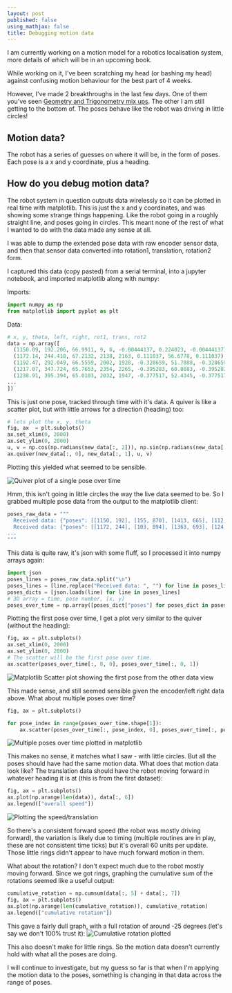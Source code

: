 ```yaml
---
layout: post
published: false
using_mathjax: false
title: Debugging motion data
---
```

I am currently working on a motion model for a robotics localisation system, more details of which will be in an upcoming book.

While working on it, I've been scratching my head (or bashing my head) against confusing motion behaviour for the best part of 4 weeks.

However, I've made 2 breakthroughs in the last few days. One of them you've seen [Geometry and Trigonometry mix ups](/robot%20building/2022/12/18/2022-12-18-trigonometry-mix-ups.html). The other I am still getting to the bottom of. The poses behave like the robot was driving in little circles!

## Motion data?

The robot has a series of guesses on where it will be, in the form of poses. Each pose is a x and y coordinate, plus a heading.

## How do you debug motion data?

The robot system in question outputs data wirelessly so it can be plotted in real time with matplotlib. This is just the x and y coordinates, and was showing some strange things happening. Like the robot going in a roughly straight line, and poses going in circles. This meant none of the rest of what I wanted to do with the data made any sense at all.

I was able to dump the extended pose data with raw encoder sensor data, and then that sensor data converted into rotation1, translation, rotation2 form.

I captured this data (copy pasted) from a serial terminal, into a jupyter notebook, and imported matplotlib along with numpy:

Imports: 
```python
import numpy as np
from matplotlib import pyplot as plt
```
Data:

```python
# x, y, theta, left, right, rot1, trans, rot2
data = np.array([
  (1150.09, 192.206, 66.9911, 9, 8, -0.00444137, 0.224023, -0.00444137),
  (1172.14, 244.418, 67.2132, 2138, 2163, 0.111037, 56.6778, 0.111037),
  (1192.47, 292.049, 66.5559, 2002, 1928, -0.328659, 51.7888, -0.328659),
  (1217.07, 347.724, 65.7653, 2354, 2265, -0.395283, 60.8683, -0.395283),
  (1238.91, 395.394, 65.0103, 2032, 1947, -0.377517, 52.4345, -0.377517),
...
])
```

This is just one pose, tracked through time with it's data. A quiver is like a scatter plot, but with little arrows for a direction (heading) too:

```python
# lets plot the x, y, theta
fig, ax  = plt.subplots()
ax.set_xlim(0, 2000)
ax.set_ylim(0, 2000)
u, v = np.cos(np.radians(new_data[:, 2])), np.sin(np.radians(new_data[:, 2]))
ax.quiver(new_data[:, 0], new_data[:, 1], u, v)
```
Plotting this yielded what seemed to be sensible.

![Quiver plot of a single pose over time]({{site.baseurl}}/galleries/quiver_first_pose.png)

Hmm, this isn't going in little circles the way the live data seemed to be. So I grabbed multiple pose data from the output to the matplotlib client:

```python
poses_raw_data = """
  Received data: {"poses": [[1150, 192], [155, 870], [1413, 665], [112, 620], [738, 209], [518, 344], [661, 1441], [1315, 9], [1077, 998], [1433, 197], [957, 729], [589, 569], [1492, 1089], [1345, 61], [982, 258], [385, 1024], [478, 675], [582, 210], [1359, 686], [922, 937]]}
  Received data: {"poses": [[1172, 244], [103, 894], [1363, 693], [124, 675], [789, 184], [551, 298], [713, 1463], [1293, 62], [1068, 943], [1394, 238], [1010, 748], [540, 540], [1490, 1032], [1292, 82], [1036, 243], [352, 978], [508, 626], [639, 212], [1311, 716], [890, 891]]}
...
"""
```

This data is quite raw, it's json with some fluff, so I processed it into numpy arrays again:
```python
import json
poses_lines = poses_raw_data.split("\n")
poses_lines = [line.replace("Received data: ", "") for line in poses_lines if line]
poses_dicts = [json.loads(line) for line in poses_lines]
# 3D array = time, pose number, [x, y]
poses_over_time = np.array([poses_dict["poses"] for poses_dict in poses_dicts])
```

Plotting the first pose over time, I get a plot very similar to the quiver (without the heading):

```python
fig, ax = plt.subplots()
ax.set_xlim(0, 2000)
ax.set_ylim(0, 2000)
# The scatter will be the first pose over time.
ax.scatter(poses_over_time[:, 0, 0], poses_over_time[:, 0, 1])
```

![Matplotlib Scatter plot showing the first pose from the other data view]({{site.baseurl}}/galleries/scatter-first-pose.png)

This made sense, and still seemed sensible given the encoder/left right data above. What about multiple poses over time?

```python
fig, ax = plt.subplots()

for pose_index in range(poses_over_time.shape[1]):
    ax.scatter(poses_over_time[:, pose_index, 0], poses_over_time[:, pose_index, 1])
```

![Multiple poses over time plotted in matplotlib]({{site.baseurl}}/galleries/scatter-multiple-poses-over-time.png)

This makes no sense, it matches what I saw - with little circles. But all the poses should have had the same motion data. What does that motion data look like? The translation data should have the robot moving forward in whatever heading it is at (this is from the first dataset):
```python
fig, ax = plt.subplots()
ax.plot(np.arange(len(data)), data[:, 6])
ax.legend(["overall speed"])
```
![Plotting the speed/translation]({{site.baseurl}}/galleries/translation-speed-plot.png)

So there's a consistent forward speed (the robot was mostly driving forward), the variation is likely due to timing (multiple routines are in play, these are not consistent time ticks) but it's overall 60 units per update. Those little rings didn't appear to have much forward motion in them.

What about the rotation? I don't expect much due to the robot mostly moving forward. Since we got rings, graphing the cumulative sum of the rotations seemed like a useful output:
```python
cumulative_rotation = np.cumsum(data[:, 5] + data[:, 7])
fig, ax = plt.subplots()
ax.plot(np.arange(len(cumulative_rotation)), cumulative_rotation)
ax.legend(["cumulative rotation"])
```
This gave a fairly dull graph, with a full rotation of around -25 degrees (let's say we don't 100% trust it):
![Cumulative rotation plotted]({{site.baseurl}}/galleries/cumulative-rotation.png)

This also doesn't make for little rings. So the motion data doesn't currently hold with what all the poses are doing. 

I will continue to investigate, but my guess so far is that when I'm applying the motion data to the poses, something is changing in that data across the range of poses.
